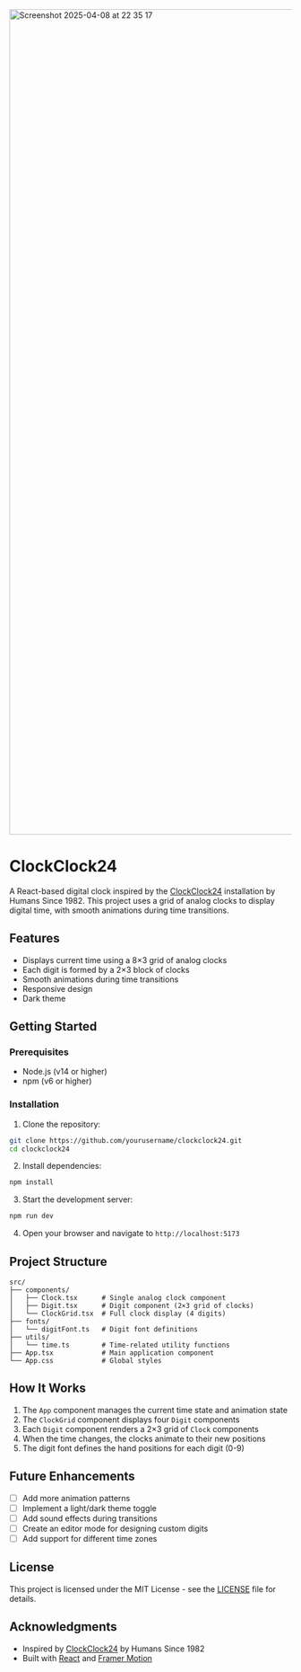 <img width="1470" alt="Screenshot 2025-04-08 at 22 35 17" src="https://github.com/user-attachments/assets/70a6572d-6528-48af-bf5d-3d658fb37630" />

# ClockClock24

A React-based digital clock inspired by the [ClockClock24](https://www.humanssince1982.com/en-int/products/clockclock-24-white) installation by Humans Since 1982. This project uses a grid of analog clocks to display digital time, with smooth animations during time transitions.

## Features

- Displays current time using a 8×3 grid of analog clocks
- Each digit is formed by a 2×3 block of clocks
- Smooth animations during time transitions
- Responsive design
- Dark theme

## Getting Started

### Prerequisites

- Node.js (v14 or higher)
- npm (v6 or higher)

### Installation

1. Clone the repository:
```bash
git clone https://github.com/yourusername/clockclock24.git
cd clockclock24
```

2. Install dependencies:
```bash
npm install
```

3. Start the development server:
```bash
npm run dev
```

4. Open your browser and navigate to `http://localhost:5173`

## Project Structure

```
src/
├── components/
│   ├── Clock.tsx      # Single analog clock component
│   ├── Digit.tsx      # Digit component (2×3 grid of clocks)
│   └── ClockGrid.tsx  # Full clock display (4 digits)
├── fonts/
│   └── digitFont.ts   # Digit font definitions
├── utils/
│   └── time.ts        # Time-related utility functions
├── App.tsx            # Main application component
└── App.css            # Global styles
```

## How It Works

1. The `App` component manages the current time state and animation state
2. The `ClockGrid` component displays four `Digit` components
3. Each `Digit` component renders a 2×3 grid of `Clock` components
4. When the time changes, the clocks animate to their new positions
5. The digit font defines the hand positions for each digit (0-9)

## Future Enhancements

- [ ] Add more animation patterns
- [ ] Implement a light/dark theme toggle
- [ ] Add sound effects during transitions
- [ ] Create an editor mode for designing custom digits
- [ ] Add support for different time zones

## License

This project is licensed under the MIT License - see the [LICENSE](LICENSE) file for details.

## Acknowledgments

- Inspired by [ClockClock24](https://www.humanssince1982.com/clockclock24) by Humans Since 1982
- Built with [React](https://reactjs.org/) and [Framer Motion](https://www.framer.com/motion/)
